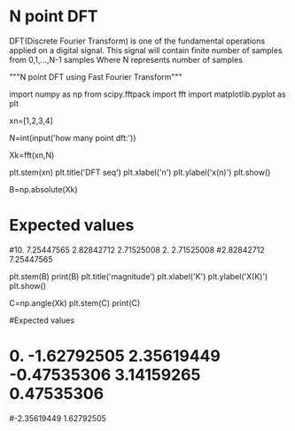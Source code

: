 # N point DFT

DFT(Discrete Fourier Transform) is one of the fundamental operations applied on a digital signal.
This signal will contain finite number of samples from 0,1,...,N-1 samples
Where N represents number of samples

"""N point DFT using Fast Fourier Transform"""

import numpy as np
from scipy.fftpack import fft
import matplotlib.pyplot as plt

xn=[1,2,3,4]

N=int(input('how many point dft:'))

Xk=fft(xn,N)

plt.stem(xn)
plt.title('DFT seq')
plt.xlabel('n')
plt.ylabel('x(n)')
plt.show()


B=np.absolute(Xk)

# Expected values

#10.          7.25447565  2.82842712  2.71525008  2.          2.71525008
#2.82842712  7.25447565


plt.stem(B)
print(B)
plt.title('magnitude')
plt.xlabel('K')
plt.ylabel('X(K)')
plt.show()

C=np.angle(Xk)
plt.stem(C)
print(C)

#Expected values
# 0.         -1.62792505  2.35619449 -0.47535306  3.14159265  0.47535306
#-2.35619449  1.62792505
